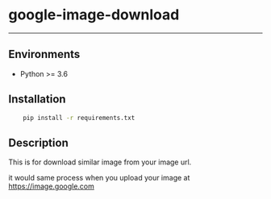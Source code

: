 # google-image-download
------------------------

## Environments

* Python >= 3.6

## Installation

```bash
    pip install -r requirements.txt
```

## Description

This is for download similar image from your image url.

it would same process when you upload your image at https://image.google.com

